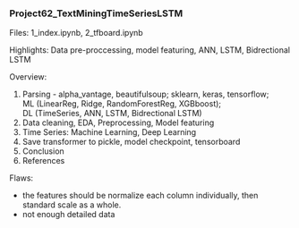 ### Project62_TextMiningTimeSeriesLSTM

Files: 1_index.ipynb, 2_tfboard.ipynb

Highlights: Data pre-proccessing, model featuring, ANN, LSTM, Bidrectional LSTM<br>

Overview:<br>
1. Parsing - alpha_vantage, beautifulsoup; sklearn, keras, tensorflow; <br>
ML (LinearReg, Ridge, RandomForestReg, XGBboost); <br>
DL (TimeSeries, ANN, LSTM, Bidrectional LSTM) <br>
2. Data cleaning, EDA, Preprocessing, Model featuring <br>
3. Time Series: Machine Learning, Deep Learning<br>
4. Save transformer to pickle, model checkpoint, tensorboard
5. Conclusion<br>
6. References<br>

Flaws: <br>
- the features should be normalize each column individually, then standard scale as a whole.
- not enough detailed data
